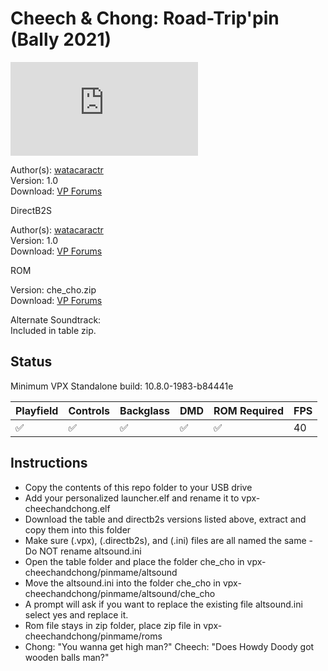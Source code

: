 # Cheech & Chong: Road-Trip'pin (Bally 2021)

![Table Preview](https://www.vpforums.org/index.php?app=downloads&module=display&section=screenshot&record=91166&id=15975&full=1)

Author(s): [watacaractr](https://www.vpforums.org/index.php?showuser=89014)  
Version: 1.0  
Download: [VP Forums](https://www.vpforums.org/index.php?app=downloads&showfile=15975)

DirectB2S

Author(s): [watacaractr](https://www.vpforums.org/index.php?showuser=89014)  
Version: 1.0  
Download: [VP Forums](https://www.vpforums.org/index.php?app=downloads&showfile=15973)

ROM

Version: che_cho.zip  
Download: [VP Forums](https://www.vpforums.org/index.php?app=downloads&showfile=15971)

Alternate Soundtrack:  
Included in table zip.

## Status 

Minimum VPX Standalone build: 10.8.0-1983-b84441e

| Playfield | Controls | Backglass | DMD | ROM Required | FPS | 
|-----------|----------|-----------|-----|--------------|-----|
| :white_check_mark: | :white_check_mark: | :white_check_mark: | :white_check_mark: | :white_check_mark: | 40 |

## Instructions

- Copy the contents of this repo folder to your USB drive
- Add your personalized launcher.elf and rename it to vpx-cheechandchong.elf
- Download the table and directb2s versions listed above, extract and copy them into this folder
- Make sure (.vpx), (.directb2s), and (.ini) files are all named the same - Do NOT rename altsound.ini
- Open the table folder and place the folder che_cho in vpx-cheechandchong/pinmame/altsound
- Move the altsound.ini into the folder che_cho in vpx-cheechandchong/pinmame/altsound/che_cho
- A prompt will ask if you want to replace the existing file altsound.ini select yes and replace it.
- Rom file stays in zip folder, place zip file in vpx-cheechandchong/pinmame/roms
- Chong: "You wanna get high man?"  Cheech: "Does Howdy Doody got wooden balls man?"
